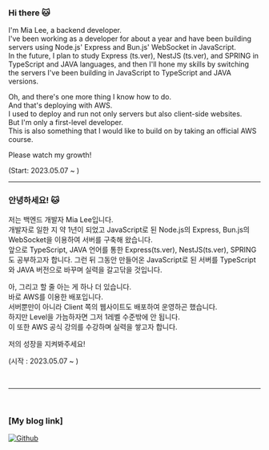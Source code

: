 ### Hi there 🐱

I'm Mia Lee, a backend developer.  
I've been working as a developer for about a year and have been building servers using Node.js' Express and Bun.js' WebSocket in JavaScript.  
In the future, I plan to study Express (ts.ver), NestJS (ts.ver), and SPRING in TypeScript and JAVA languages, and then I'll hone my skills by switching the servers I've been building in JavaScript to TypeScript and JAVA versions.  

Oh, and there's one more thing I know how to do.  
And that's deploying with AWS.  
I used to deploy and run not only servers but also client-side websites.  
But I'm only a first-level developer.  
This is also something that I would like to build on by taking an official AWS course.  

Please watch my growth!  

(Start: 2023.05.07 ~ )  

---

### 안녕하세요! 🐱  

저는 백엔드 개발자 Mia Lee입니다.  
개발자로 일한 지 약 1년이 되었고 JavaScript로 된 Node.js의 Express, Bun.js의 WebSocket을 이용하여 서버를 구축해 왔습니다.  
앞으로 TypeScript, JAVA 언어를 통한 Express(ts.ver), NestJS(ts.ver), SPRING도 공부하고자 합니다. 그런 뒤 그동안 만들어온 JavaScript로 된 서버를 TypeScript와 JAVA 버전으로 바꾸며 실력을 갈고닦을 것입니다.  

아, 그리고 할 줄 아는 게 하나 더 있습니다.  
바로 AWS를 이용한 배포입니다.  
서버뿐만이 아니라 Client 쪽의 웹사이트도 배포하여 운영하곤 했습니다.  
하지만 Level을 가늠하자면 그저 1레벨 수준밖에 안 됩니다.  
이 또한 AWS 공식 강의를 수강하며 실력을 쌓고자 합니다.  

저의 성장을 지켜봐주세요!  

(시작 : 2023.05.07 ~ )  

<br>

---

<br>

### [My blog link]  
<a 
href="https://mialee-luvcat.github.io/" target="_blank"><img alt="Github" 
src="https://img.shields.io/badge/GitHub_Blog-%2312100E.svg?&style=for-the-badge&logo=Github&logoColor=white" /></a>



<!--
**mialee-luvcat/mialee-luvcat** is a ✨ _special_ ✨ repository because its `README.md` (this file) appears on your GitHub profile.

Here are some ideas to get you started:

- 🔭 I’m currently working on ...
- 🌱 I’m currently learning ...
- 👯 I’m looking to collaborate on ...
- 🤔 I’m looking for help with ...
- 💬 Ask me about ...
- 📫 How to reach me: ...
- 😄 Pronouns: ...
- ⚡ Fun fact: ...
-->
